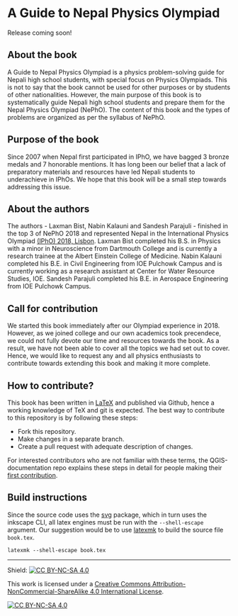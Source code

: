 
# A Guide to Nepal Physics Olympiad

Release coming soon!

## About the book

A Guide to Nepal Physics Olympiad is a physics problem-solving guide for Nepali high school students, with special focus on Physics Olympiads. This is not to say that the book cannot be used for other purposes or by students of other nationalities. However, the main purpose of this book is to systematically guide Nepali high school students and prepare them for the Nepal Physics Olympiad (NePhO). The content of this book and the types of problems are organized as per the syllabus of NePhO.

## Purpose of the book

Since 2007 when Nepal first participated in IPhO, we have bagged 3 bronze medals and 7 honorable mentions. It has long been our belief that a lack of preparatory materials and resources have led Nepali students to underachieve in IPhOs. We hope that this book will be a small step towards addressing this issue.

## About the authors

The authors - Laxman Bist, Nabin Kalauni and Sandesh Parajuli - finished in the top 3 of NePhO 2018 and represented Nepal in the International Physics Olympiad [(IPhO) 2018, Lisbon](http://web.archive.org/web/20230528142145/https://ipho2018.pt/content/delegations/nepal). Laxman Bist completed his B.S. in Physics with a minor in Neuroscience from Dartmouth College and is currently a research trainee at the Albert Einstein College of Medicine. Nabin Kalauni completed his B.E. in Civil Engineering from IOE Pulchowk Campus and is currently working as a research assistant at Center for Water Resource Studies, IOE. Sandesh Parajuli completed his B.E. in Aerospace Engineering from IOE Pulchowk Campus.

## Call for contribution

We started this book immediately after our Olympiad experience in 2018. However, as we joined college and our own academics took precendece, we could not fully devote our time and resources towards the book. As a result, we have not been able to cover all the topics we had set out to cover. Hence, we would like to request any and all physics enthusiasts to contribute towards extending this book and making it more complete.

## How to contribute?

This book has been written in [LaTeX](https://www.latex-project.org/) and published via Github, hence a working knowledge of TeX and git is expected. The best way to contribute to this repository is by following these steps:

- Fork this repository.
- Make changes in a separate branch.
- Create a pull request with adequate description of changes.

For interested contributors who are not familiar with these terms, the QGIS-documentation repo explains these steps in detail for people making their [first contribution](https://github.com/gitty-coder/QGIS-Documentation/blob/master/docs/documentation_guidelines/first_contribution.rst).

## Build instructions

Since the source code uses the [svg](https://ctan.org/pkg/svg?lang=en) package, which in turn uses the inkscape CLI, all latex engines must be run with the `--shell-escape` argument. Our suggestion would be to use [latexmk](https://github.com/mgeier/homepage/blob/0fc88d83/latexmk.rst) to build the source file `book.tex`.

	latexmk --shell-escape book.tex

---

Shield: [![CC BY-NC-SA 4.0][cc-by-nc-sa-shield]][cc-by-nc-sa]

This work is licensed under a
[Creative Commons Attribution-NonCommercial-ShareAlike 4.0 International License][cc-by-nc-sa].

[![CC BY-NC-SA 4.0][cc-by-nc-sa-image]][cc-by-nc-sa]

[cc-by-nc-sa]: http://creativecommons.org/licenses/by-nc-sa/4.0/
[cc-by-nc-sa-image]: https://licensebuttons.net/l/by-nc-sa/4.0/88x31.png
[cc-by-nc-sa-shield]: https://img.shields.io/badge/License-CC%20BY--NC--SA%204.0-lightgrey.svg
